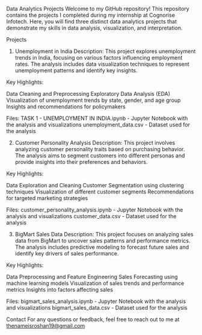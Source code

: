 Data Analytics Projects
Welcome to my GitHub repository! This repository contains the projects I completed during my internship at Cognorise Infotech. Here, you will find three distinct data analytics projects that demonstrate my skills in data analysis, visualization, and interpretation.

Projects
1. Unemployment in India
Description: This project explores unemployment trends in India, focusing on various factors influencing employment rates. The analysis includes data visualization techniques to represent unemployment patterns and identify key insights.

Key Highlights:

Data Cleaning and Preprocessing
Exploratory Data Analysis (EDA)
Visualization of unemployment trends by state, gender, and age group
Insights and recommendations for policymakers

Files:
TASK 1 - UNEMPLOYMENT IN INDIA.ipynb - Jupyter Notebook with the analysis and visualizations
unemployment_data.csv - Dataset used for the analysis

2. Customer Personality Analysis
Description: This project involves analyzing customer personality traits based on purchasing behavior. The analysis aims to segment customers into different personas and provide insights into their preferences and behaviors.

Key Highlights:

Data Exploration and Cleaning
Customer Segmentation using clustering techniques
Visualization of different customer segments
Recommendations for targeted marketing strategies

Files:
customer_personality_analysis.ipynb - Jupyter Notebook with the analysis and visualizations
customer_data.csv - Dataset used for the analysis

3. BigMart Sales Data
Description: This project focuses on analyzing sales data from BigMart to uncover sales patterns and performance metrics. The analysis includes predictive modeling to forecast future sales and identify key drivers of sales performance.

Key Highlights:

Data Preprocessing and Feature Engineering
Sales Forecasting using machine learning models
Visualization of sales trends and performance metrics
Insights into factors affecting sales

Files:
bigmart_sales_analysis.ipynb - Jupyter Notebook with the analysis and visualizations
bigmart_sales_data.csv - Dataset used for the analysis

Contact
For any questions or feedback, feel free to reach out to me at thenameisroshan19@gmail.com
